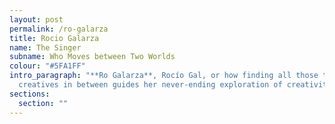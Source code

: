 ```yaml
---
layout: post
permalink: /ro-galarza
title: Rocio Galarza
name: The Singer
subname: Who Moves between Two Worlds
colour: "#5FA1FF"
intro_paragraph: "**Ro Galarza**, Rocío Gal, or how finding all those talented
  creatives in between guides her never-ending exploration of creativity."
sections:
  section: ""
---
```

